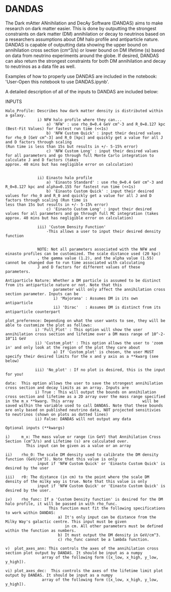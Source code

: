 # DANDAS

The Dark mAtter ANnihilation and DecAy Software (DANDAS) aims to make research on dark matter easier. This is done by outputting the strongest constraints on dark matter (DM) annihilation or decay to neutrinos based on a researchers assumptions about DM halo profile and antiparticle nature. DANDAS is capable of outputting data showing the upper bound on annihilation cross section (cm^3/s) or lower bound on DM lifetime (s) based on data from neutrino experiments around the globe. If desired, DANDAS can also return the strongest constraints for both DM annihilation and decay to neutrinos as a data file as well. 

Examples of how to properly use DANDAS are included in the notebook: 'User-Open this notebook to use DANDAS.ipynb'.

A detailed description of all of the inputs to DANDAS are included below:

INPUTS
    
    Halo_Profile: Describes how dark matter density is distributed within a galaxy.
                  i) NFW halo profile where they can...
                      a) 'NFW' : use rho_0=0.4 GeV cm^-3 and R_0=8.127 kpc (Best-Fit Values) for fastest run time (<<1s)
                      b) 'NFW Custom Quick' : input their desired values for rho_0 [GeV cm^-3] and R_0 [kpc] and quickly get a value for all J and D factors through scaling                                                  (Run time is less than 15s but results in +/- 5-15% error)
                      c) 'NFW Custom Long' : input their desired values for all parameters and go through full Monte Carlo integration to calculate J and D factors (takes                                                  approx. 40 mins but has negligible error on calculation)

                    
                  ii) Einasto halo profile
                      a) 'Einasto Standard' : use rho_0=0.4 GeV cm^-3 and R_0=8.127 kpc and alpha=0.155 for fastest run time (<<1s)
                      b) 'Einasto Custom Quick' : input their desired values for rho_0 and R_0 and quickly get a value for all J and D factors through scaling (Run time is                                                     less than 15s but results in +/- 5-15% error)
                      c) 'Einasto Custom Long' : input their desired values for all parameters and go through full MC integration (takes                                                                                        approx. 40 mins but has negligible error on calculation)
                      
                  iii) 'Custom Density Function'
                      -This allows a user to input their desired density function
                      
                  
                  NOTE: Not all parameters associated with the NFW and einasto profiles can be customized. The scale distance used (20 kpc)
                  , the gamma value (1.2), and the alpha value (1.55) cannot be changed due to run time associated with calculating 
                  J and D factors for different values of these parameters.
                  
    Antiparticle Nature: Whether a DM particle is assumed to be distinct from its antiparticle nature or not. Note that this
                         parameter will only affect the annihilation cross section parameter. Inputs can be
                         i) 'Majorana' : Assumes DM is its own antiparticle
                         ii) 'Dirac'   : Assumes DM is distinct from its antiparticle counterpart
                         
    plot_preference: Depending on what the user wants to see, they will be able to customize the plot as follows:
                 i) 'Full_Plot' : This option will show the user annihilation cross section and lifetime over a DM mass range of 10^-2-10^11 GeV
                 ii) 'Custom_plot' : This option allows the user to 'zoom in' and only look at the region of the plot they care about
                         a) If 'Custom_plot' is chosen, the user MUST specify their desired limits for the x and y axis as a **kwarg (see below)
                         
                 iii) 'No_plot' : If no plot is desired, this is the input for you!
                 
    data:  This option allows the user to save the strongest annihilation cross section and decay limits as an array. Inputs are
                 i) True : This will output the bounds on annihilation cross section and lifetime as a 2D array over the mass range specified in the m_x **kwarg. This array                              will be saved within the variable used to call DANDAS. Note that these bounds are only based on published neutrino data, NOT projected sensitivies                            to neutrinos (shown on plots as dotted lines) 
                 ii) False: DANDAS will not output any data
                
    Optional inputs (**kwargs)
    
    i)     m_x: The mass value or range (in GeV) that Annihilation Cross Section (cm^3/s) and Lifetime (s) are calculated over. 
             This input can be given as a value or an array
    
    ii)    rho_0: The scale DM density used to calibrate the DM density function (GeV/cm^3). Note that this value is only
                  input if 'NFW Custom Quick' or 'Einasto Custom Quick' is desired by the user
    
    iii)   r0: The distance (in cm) to the point where the scale DM density of the milky way is true. Note that this value is only
                  input if 'NFW Custom Quick' or 'Einasto Custom Quick' is desired by the user.
                  
    iv)    rho_func: If a 'Custom Density function' is desired for the DM halo profile, it will be passed in with rho_func.
                       This function must fit the following specifications to work within DANDAS:
                           a) It's only input can be distance from the Milky Way's galactic centre. This input must be given
                              in cm. All other parameters must be defined within the function as numbers.
                           b) It must output the DM density in GeV/cm^3.
                           c) rho_func cannot be a lambda function.
                           
    v)  plot_axes_ann: This controls the axes of the annihilation cross section plot output by DANDAS. It should be input as a numpy
                    array of the following form ([x_low, x_high, y_low, y_high]).
    
    vi) plot_axes_dec:  This controls the axes of the lifetime limit plot output by DANDAS. It should be input as a numpy
                    array of the following form ([x_low, x_high, y_low, y_high]).
    
